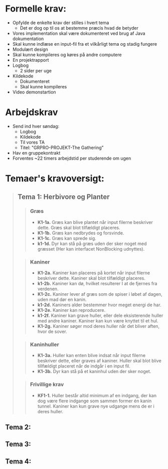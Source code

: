 # Formelle krav:
- Opfylde de enkelte krav der stilles i hvert tema
  - Det er dog op til os at bestemme præcis hvad de betyder
- Vores implementation skal være dokumenteret ved brug af Java dokumentation
- Skal kunne indlæse en input-fil fra et vilkårligt tema og stadig fungere
- Modulært design
- Skal kunne kompileres og køres på andre computere
- En projektrapport
- Logbog
  - 2 sider per uge
- Kildekode
  - Dokumenteret
  - Skal kunne kompileres
- Video demonstartion

# Arbejdskrav
- Send ind hver søndag:
  - Logbog
  - Kildekode
  - Til vores TA
  - Titel: "GRPRO-PROJEKT-The Gathering"
- Hav en gruppekontrakt
- Forventes ~22 timers arbejdstid per studerende om ugen

# Temaer's kravoversigt:

>## Tema 1: Herbivore og Planter
>>### Græs
>>- **K1-1a.** Græs kan blive plantet når input filerne beskriver dette.
Græs skal blot tilfældigt placeres.
>>- **K1-1b.** Græs kan nedbrydes og forsvinde.
>>- **K1-1c.** Græs kan sprede sig.
>>- **k1-1d.** Dyr kan stå på græs uden der sker noget med græsset
>>(Her kan interfacet NonBlocking udnyttes).
>
>>### Kaniner
>>- **K1-2a.** Kaniner kan placeres på kortet når input filerne beskriver dette.
Kaniner skal blot tilfældigt placeres.
>>- **k1-2b.** Kaniner kan dø, hvilket resulterer I at de fjernes fra verdenen.
>>- **K1-2c.** Kaniner lever af græs som de spiser i løbet af dagen,
uden mad dør en kanin.
>>- **k1-2d.** Kaniners alder bestemmer hvor meget energi de har.
>>- **K1-2e.** Kaniner kan reproducere.
>>- **k1-2f.** Kaniner kan grave huller, eller dele eksisterende huller
med andre kaniner. Kaniner kan kun være knyttet til et hul.
>>- **K1-2g.** Kaniner søger mod deres huller når det bliver aften, hvor de sover.
>
>>### Kaninhuller
>>- **K1-3a.** Huller kan enten blive indsat når input filerne beskriver dette,
eller graves af kaniner. Huller skal blot blive tillfældigt placeret
når de indgår i en input fil.
>>- **K1-3b.** Dyr kan stå på et kaninhul uden der sker noget.
>
>>### Frivillige krav
>>- **KF1-1.** Huller består altid minimum af en indgang,
der kan dog være flere indgange som sammen former én kanin tunnel.
Kaniner kan kun grave nye udgange mens de er i deres huller.

## Tema 2:
## Tema 3:
## Tema 4:
